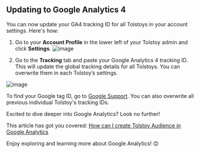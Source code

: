 ## Updating to Google Analytics 4

You can now update your GA4 tracking ID for all Tolstoys in your account settings. Here's how:

1. Go to your **Account Profile** in the lower left of your Tolstoy admin and click **Settings**.
![image](https://github.com/user-attachments/assets/6f5f8b98-6e81-42dc-bdf9-74519c237702)

2. Go to the **Tracking** tab and paste your Google Analytics 4 tracking ID. This will update the global tracking details for all Tolstoys. You can overwrite them in each Tolstoy’s settings.

![image](https://github.com/user-attachments/assets/a84b0bbf-6e8b-4c06-9356-b991714b7b87)


To find your Google tag ID, go to [Google Support](https://support.google.com/analytics/answer/9539598). You can also overwrite all previous individual Tolstoy's tracking IDs.

Excited to dive deeper into Google Analytics? Look no further! 

This article has got you covered:
[How can I create Tolstoy Audience in Google Analytics](https://help.gotolstoy.com/en/articles/8193362-how-can-i-create-tolstoy-audience-in-google-analytics)


Enjoy exploring and learning more about Google Analytics! 😊
